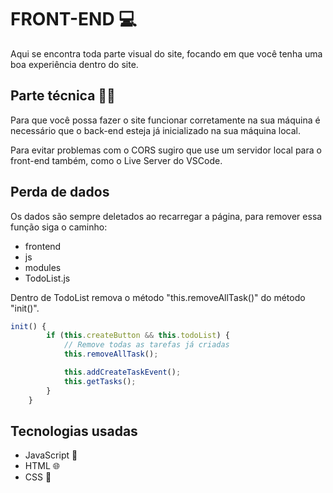 # FRONT-END 💻

Aqui se encontra toda parte visual do site, focando em que você tenha uma boa experiência dentro do site.

## Parte técnica 👩‍💻

Para que você possa fazer o site funcionar corretamente na sua máquina é necessário que o back-end esteja já inicializado na sua máquina local.

Para evitar problemas com o CORS sugiro que use um servidor local para o front-end também, como o Live Server do VSCode.

## Perda de dados

Os dados são sempre deletados ao recarregar a página, para remover essa função siga o caminho:

- frontend
- js
- modules
- TodoList.js

Dentro de TodoList remova o método "this.removeAllTask()" do método "init()".

```javascript 
init() {
        if (this.createButton && this.todoList) {
            // Remove todas as tarefas já criadas
            this.removeAllTask();

            this.addCreateTaskEvent();
            this.getTasks();
        }
    }
```

## Tecnologias usadas

- JavaScript 📝
- HTML 🌐
- CSS 🎨